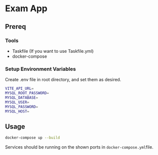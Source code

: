 # Exam App

## Prereq
### Tools
* Taskfile (If you want to use Taskfile.yml)
* docker-compose

### Setup Environment Variables
Create .env file in root directory, and set them as desired.
```bash
VITE_API_URL=
MYSQL_ROOT_PASSWORD=
MYSQL_DATABASE=
MYSQL_USER=
MYSQL_PASSWORD=
MYSQL_HOST=
```

## Usage
```bash
docker-compose up --build
```

Services should be running on the shown ports in `docker-compose.yml`file.